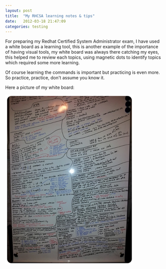 ```yaml
---
layout: post
title:  "My RHCSA learning notes & tips"
date:   2012-03-18 21:47:09
categories: testing
---
```

For preparing my Redhat Certified System Administrator exam, I have used a white board as a learning tool, this is another example of the importance of having visual tools, my white board was always there catching my eyes, this helped me to review each topics, using magnetic dots to identify topics which required some more learning.

Of course learning the commands is important but practicing is even more. So practice, practice, don't assume you know it.

Here a picture of my white board:

<img style="padding:5px; background: #fff" src="/images/rhcsa_scratch_notes_th.jpg" />
